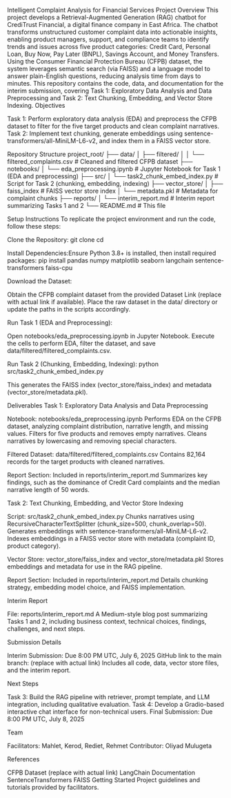 Intelligent Complaint Analysis for Financial Services
Project Overview
This project develops a Retrieval-Augmented Generation (RAG) chatbot for CrediTrust Financial, a digital finance company in East Africa. The chatbot transforms unstructured customer complaint data into actionable insights, enabling product managers, support, and compliance teams to identify trends and issues across five product categories: Credit Card, Personal Loan, Buy Now, Pay Later (BNPL), Savings Account, and Money Transfers. Using the Consumer Financial Protection Bureau (CFPB) dataset, the system leverages semantic search (via FAISS) and a language model to answer plain-English questions, reducing analysis time from days to minutes.
This repository contains the code, data, and documentation for the interim submission, covering Task 1: Exploratory Data Analysis and Data Preprocessing and Task 2: Text Chunking, Embedding, and Vector Store Indexing.
Objectives

Task 1: Perform exploratory data analysis (EDA) and preprocess the CFPB dataset to filter for the five target products and clean complaint narratives.
Task 2: Implement text chunking, generate embeddings using sentence-transformers/all-MiniLM-L6-v2, and index them in a FAISS vector store.

Repository Structure
project_root/
├── data/
│   ├── filtered/
│   │   └── filtered_complaints.csv  # Cleaned and filtered CFPB dataset
├── notebooks/
│   └── eda_preprocessing.ipynb      # Jupyter Notebook for Task 1 (EDA and preprocessing)
├── src/
│   └── task2_chunk_embed_index.py   # Script for Task 2 (chunking, embedding, indexing)
├── vector_store/
│   ├── faiss_index                  # FAISS vector store index
│   └── metadata.pkl                 # Metadata for complaint chunks
├── reports/
│   └── interim_report.md            # Interim report summarizing Tasks 1 and 2
└── README.md                        # This file

Setup Instructions
To replicate the project environment and run the code, follow these steps:

Clone the Repository:
git clone <repository-url>
cd <repository-name>


Install Dependencies:Ensure Python 3.8+ is installed, then install required packages:
pip install pandas numpy matplotlib seaborn langchain sentence-transformers faiss-cpu


Download the Dataset:

Obtain the CFPB complaint dataset from the provided Dataset Link (replace with actual link if available).
Place the raw dataset in the data/ directory or update the paths in the scripts accordingly.


Run Task 1 (EDA and Preprocessing):

Open notebooks/eda_preprocessing.ipynb in Jupyter Notebook.
Execute the cells to perform EDA, filter the dataset, and save data/filtered/filtered_complaints.csv.


Run Task 2 (Chunking, Embedding, Indexing):
python src/task2_chunk_embed_index.py


This generates the FAISS index (vector_store/faiss_index) and metadata (vector_store/metadata.pkl).



Deliverables
Task 1: Exploratory Data Analysis and Data Preprocessing

Notebook: notebooks/eda_preprocessing.ipynb
Performs EDA on the CFPB dataset, analyzing complaint distribution, narrative length, and missing values.
Filters for five products and removes empty narratives.
Cleans narratives by lowercasing and removing special characters.


Filtered Dataset: data/filtered/filtered_complaints.csv
Contains 82,164 records for the target products with cleaned narratives.


Report Section: Included in reports/interim_report.md
Summarizes key findings, such as the dominance of Credit Card complaints and the median narrative length of 50 words.



Task 2: Text Chunking, Embedding, and Vector Store Indexing

Script: src/task2_chunk_embed_index.py
Chunks narratives using RecursiveCharacterTextSplitter (chunk_size=500, chunk_overlap=50).
Generates embeddings with sentence-transformers/all-MiniLM-L6-v2.
Indexes embeddings in a FAISS vector store with metadata (complaint ID, product category).


Vector Store: vector_store/faiss_index and vector_store/metadata.pkl
Stores embeddings and metadata for use in the RAG pipeline.


Report Section: Included in reports/interim_report.md
Details chunking strategy, embedding model choice, and FAISS implementation.



Interim Report

File: reports/interim_report.md
A Medium-style blog post summarizing Tasks 1 and 2, including business context, technical choices, findings, challenges, and next steps.



Submission Details

Interim Submission: Due 8:00 PM UTC, July 6, 2025
GitHub link to the main branch: <repository-url> (replace with actual link)
Includes all code, data, vector store files, and the interim report.



Next Steps

Task 3: Build the RAG pipeline with retriever, prompt template, and LLM integration, including qualitative evaluation.
Task 4: Develop a Gradio-based interactive chat interface for non-technical users.
Final Submission: Due 8:00 PM UTC, July 8, 2025

Team

Facilitators: Mahlet, Kerod, Rediet, Rehmet
Contributor: Oliyad Mulugeta

References

CFPB Dataset (replace with actual link)
LangChain Documentation
SentenceTransformers
FAISS Getting Started
Project guidelines and tutorials provided by facilitators.
